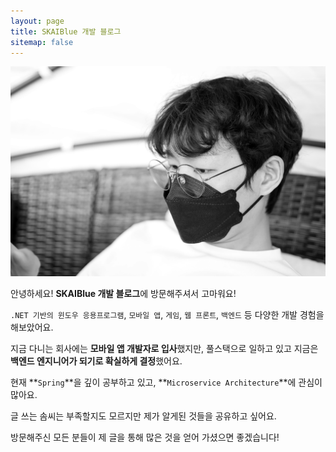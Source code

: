 ```yaml
---
layout: page
title: SKAIBlue 개발 블로그
sitemap: false
---
```


![](/assets/img/home/main.png)

안녕하세요! **SKAIBlue 개발 블로그**에 방문해주셔서 고마워요! 

`.NET 기반의 윈도우 응용프로그램`, `모바일 앱`, `게임`, `웹 프론트`, `백엔드` 등 다양한 개발 경험을 해보았어요.

지금 다니는 회사에는 **모바일 앱 개발자로 입사**했지만, 풀스택으로 일하고 있고 지금은 **백엔드 엔지니어가 되기로 확실하게 결정**했어요.

현재 **`Spring`**을 깊이 공부하고 있고, **`Microservice Architecture`**에 관심이 많아요.

글 쓰는 솜씨는 부족할지도 모르지만 제가 알게된 것들을 공유하고 싶어요.

방문해주신 모든 분들이 제 글을 통해 많은 것을 얻어 가셨으면 좋겠습니다!